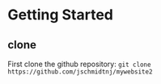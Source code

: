 # Getting Started

## clone

First clone the github repository: `git clone https://github.com/jschmidtnj/mywebsite2`
